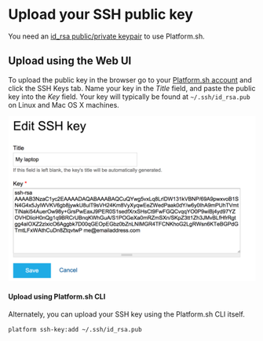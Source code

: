 # Upload your SSH public key

You need an [id\_rsa public/private
keypair](https://help.github.com/articles/generating-ssh-keys/) to use
Platform.sh.

## Upload using the Web UI

To upload the public key in the browser go to your [Platform.sh
account](https://accounts.platform.sh/user) and click the
SSH Keys tab. Name your key in the *Title* field, and paste the public
key into the *Key* field. Your key will typically be found at
`~/.ssh/id_rsa.pub` on Linux and Mac OS X machines.

![Screenshot of a public key field](/images/edit-ssh.png)

#### Upload using Platform.sh CLI

Alternately, you can upload your SSH key using the Platform.sh CLI
itself.

```bash
platform ssh-key:add ~/.ssh/id_rsa.pub
```
